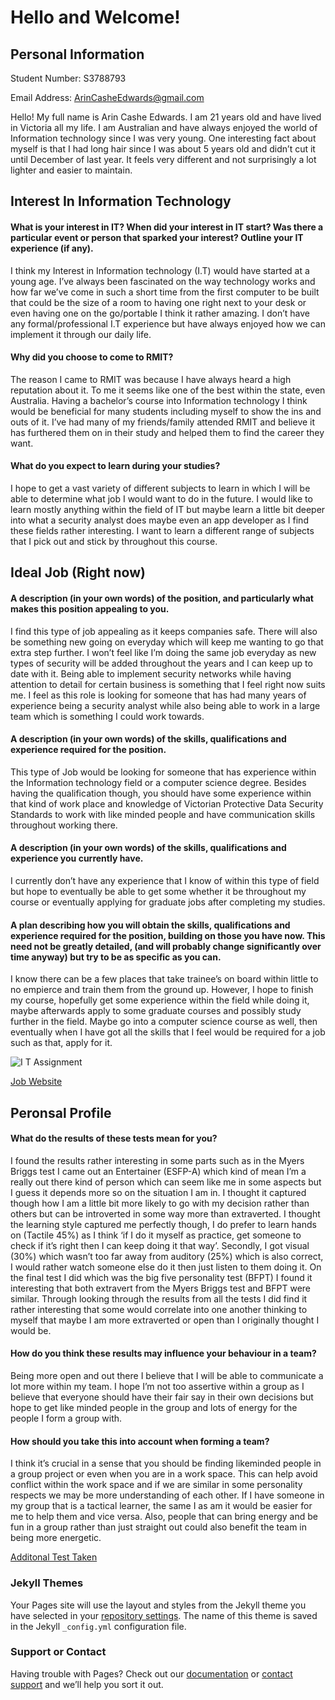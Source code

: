 # Hello and Welcome!


## Personal Information

Student Number: S3788793

Email Address: ArinCasheEdwards@gmail.com

Hello! My full name is Arin Cashe Edwards. I am 21 years old and have lived in Victoria all my life. I am Australian and have always enjoyed the world of Information technology since I was very young. One interesting fact about myself is that I had long hair since I was about 5 years old and didn’t cut it until December of last year. It feels very different and not surprisingly a lot lighter and easier to maintain.

## Interest In Information Technology

#### What is your interest in IT? When did your interest in IT start? Was there a particular event or person that sparked your interest? Outline your IT experience (if any).
I think my Interest in Information technology (I.T) would have started at a young age. I’ve always been fascinated on the way technology works and how far we’ve come in such a short time from the first computer to be built that could be the size of a room to having one right next to your desk or even having one on the go/portable I think it rather amazing. I don’t have any formal/professional I.T experience but have always enjoyed how we can implement it through our daily life.

#### Why did you choose to come to RMIT?
The reason I came to RMIT was because I have always heard a high reputation about it. To me it seems like one of the best within the state, even Australia. Having a bachelor’s course into Information technology I think would be beneficial for many students including myself to show the ins and outs of it. I’ve had many of my friends/family attended RMIT and believe it has furthered them on in their study and helped them to find the career they want.

#### What do you expect to learn during your studies?
I hope to get a vast variety of different subjects to learn in which I will be able to determine what job I would want to do in the future. I would like to learn mostly anything within the field of IT but maybe learn a little bit deeper into what a security analyst does maybe even an app developer as I find these fields rather interesting. I want to learn a different range of subjects that I pick out and stick by throughout this course.

## Ideal Job (Right now)

#### A description (in your own words) of the position, and particularly what makes this position appealing to you.
I find this type of job appealing as it keeps companies safe. There will also be something new going on everyday which will keep me wanting to go that extra step further. I won’t feel like I’m doing the same job everyday as new types of security will be added throughout the years and I can keep up to date with it. Being able to implement security networks while having attention to detail for certain business is something that I feel right now suits me. I feel as this role is looking for someone that has had many years of experience being a security analyst while also being able to work in a large team which is something I could work towards.

#### A description (in your own words) of the skills, qualifications and experience required for the position.
This type of Job would be looking for someone that has experience within the Information technology field or a computer science degree. Besides having the qualification though, you should have some experience within that kind of work place and knowledge of Victorian Protective Data Security Standards to work with like minded people and have communication skills throughout working there.

#### A description (in your own words) of the skills, qualifications and experience you currently have.
I currently don’t have any experience that I know of within this type of field but hope to eventually be able to get some whether it be throughout my course or eventually applying for graduate jobs after completing my studies.

#### A plan describing how you will obtain the skills, qualifications and experience required for the position, building on those you have now. This need not be greatly detailed, (and will probably change significantly over time anyway) but try to be as specific as you can.
I know there can be a few places that take trainee’s on board within little to no empierce and train them from the ground up. However, I hope to finish my course, hopefully get some experience within the field while doing it, maybe afterwards apply to some graduate courses and possibly study further in the field. Maybe go into a computer science course as well, then eventually when I have got all the skills that I feel would be required for a job such as that, apply for it.

![I T Assignment](https://user-images.githubusercontent.com/48429846/54110587-db9d8600-4435-11e9-9526-42f7d0621e97.png)

[Job Website](https://www.seek.com.au/job/38332143?searchrequesttoken=1d047faf-4aa3-4d8b-a744-c1bfd1359af9&type=standard)

## Peronsal Profile

#### What do the results of these tests mean for you?
I found the results rather interesting in some parts such as in the Myers Briggs test I came out an Entertainer (ESFP-A) which kind of mean I’m a really out there kind of person which can seem like me in some aspects but I guess it depends more so on the situation I am in. I thought it captured though how I am a little bit more likely to go with my decision rather than others but can be introverted in some way more than extraverted. I thought the learning style captured me perfectly though, I do prefer to learn hands on (Tactile 45%) as I think ‘if I do it myself as practice, get someone to check if it’s right then I can keep doing it that way’. Secondly, I got visual (30%) which wasn’t too far away from auditory (25%) which is also correct, I would rather watch someone else do it then just listen to them doing it. On the final test I did which was the big five personality test (BFPT) I found it interesting that both extravert from the Myers Briggs test and BFPT were similar. Through looking through the results from all the tests I did find it rather interesting that some would correlate into one another thinking to myself that maybe I am more extraverted or open than I originally thought I would be.

#### How do you think these results may influence your behaviour in a team?
Being more open and out there I believe that I will be able to communicate a lot more within my team. I hope I’m not too assertive within a group as I believe that everyone should have their fair say in their own decisions but hope to get like minded people in the group and lots of energy for the people I form a group with.

#### How should you take this into account when forming a team?
I think it’s crucial in a sense that you should be finding likeminded people in a group project or even when you are in a work space. This can help avoid conflict within the work space and if we are similar in some personality respects we may be more understanding of each other. If I have someone in my group that is a tactical learner, the same I as am it would be easier for me to help them and vice versa. Also, people that can bring energy and be fun in a group rather than just straight out could also benefit the team in being more energetic.

[Additonal Test Taken](https://www.truity.com/test/big-five-personality-test)

### Jekyll Themes

Your Pages site will use the layout and styles from the Jekyll theme you have selected in your [repository settings](https://github.com/ArinEdwards/Test/settings). The name of this theme is saved in the Jekyll `_config.yml` configuration file.

### Support or Contact

Having trouble with Pages? Check out our [documentation](https://help.github.com/categories/github-pages-basics/) or [contact support](https://github.com/contact) and we’ll help you sort it out.
